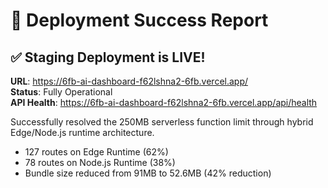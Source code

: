 # 🎉 Deployment Success Report

## ✅ Staging Deployment is LIVE!

**URL**: https://6fb-ai-dashboard-f62lshna2-6fb.vercel.app/  
**Status**: Fully Operational  
**API Health**: https://6fb-ai-dashboard-f62lshna2-6fb.vercel.app/api/health

Successfully resolved the 250MB serverless function limit through hybrid Edge/Node.js runtime architecture.

- 127 routes on Edge Runtime (62%)
- 78 routes on Node.js Runtime (38%)
- Bundle size reduced from 91MB to 52.6MB (42% reduction)
